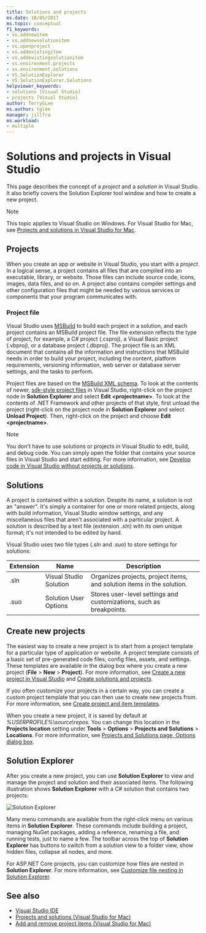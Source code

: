 ```yaml
---
title: Solutions and projects
ms.date: 10/05/2017
ms.topic: conceptual
f1_keywords:
- vs.addnewitem
- vs.addnewsolutionitem
- vs.openproject
- vs.addexistingitem
- vs.addexistingsolutionitem
- vs.environment.projects
- vs.environment.solutions
- VS.SolutionExplorer
- VS.SolutionExplorer.Solutions
helpviewer_keywords:
- solutions [Visual Studio]
- projects [Visual Studio]
author: TerryGLee
ms.author: tglee
manager: jillfra
ms.workload:
- multiple
---
```

# Solutions and projects in Visual Studio

This page describes the concept of a *project* and a *solution* in Visual Studio. It also briefly covers the Solution Explorer tool window and how to create a new project.

> [!NOTE]
> This topic applies to Visual Studio on Windows. For Visual Studio for Mac, see [Projects and solutions in Visual Studio for Mac](/visualstudio/mac/projects-and-solutions).

## Projects

When you create an app or website in Visual Studio, you start with a *project*. In a logical sense, a project contains all files that are compiled into an executable, library, or website. Those files can include source code, icons, images, data files, and so on. A project also contains compiler settings and other configuration files that might be needed by various services or components that your program communicates with.

### Project file

Visual Studio uses [MSBuild](../msbuild/msbuild.md) to build each project in a solution, and each project contains an MSBuild project file. The file extension reflects the type of project, for example, a C# project (.csproj), a Visual Basic project (.vbproj), or a database project (.dbproj). The project file is an XML document that contains all the information and instructions that MSBuild needs in order to build your project, including the content, platform requirements, versioning information, web server or database server settings, and the tasks to perform.

Project files are based on the [MSBuild XML schema](../msbuild/msbuild-project-file-schema-reference.md). To look at the contents of newer, [sdk-style project files](../msbuild/how-to-use-project-sdk.md) in Visual Studio, right-click on the project node in **Solution Explorer** and select **Edit \<projectname\>**. To look at the contents of .NET Framework and other projects of that style, first unload the project (right-click on the project node in **Solution Explorer** and select **Unload Project**). Then, right-click on the project and choose **Edit \<projectname\>**.

> [!NOTE]
> You don't have to use solutions or projects in Visual Studio to edit, build, and debug code. You can simply open the folder that contains your source files in Visual Studio and start editing. For more information, see [Develop code in Visual Studio without projects or solutions](../ide/develop-code-in-visual-studio-without-projects-or-solutions.md).

## Solutions

A project is contained within a *solution*. Despite its name, a solution is not an "answer". It's simply a container for one or more related projects, along with build information, Visual Studio window settings, and any miscellaneous files that aren't associated with a particular project. A solution is described by a text file (extension *.sln*) with its own unique format; it's not intended to be edited by hand.

Visual Studio uses two file types (*.sln* and *.suo*) to store settings for solutions:

|Extension|Name|Description|
|---------------|----------|-----------------|
|.sln|Visual Studio Solution|Organizes projects, project items, and solution items in the solution.|
|.suo|Solution User Options|Stores user-level settings and customizations, such as breakpoints.|

## Create new projects

The easiest way to create a new project is to start from a project template for a particular type of application or website. A project template consists of a basic set of pre-generated code files, config files, assets, and settings. These templates are available in the dialog box where you create a new project (**File** > **New** > **Project**). For more information, see [Create a new project in Visual Studio](create-new-project.md) and [Create solutions and projects](../ide/creating-solutions-and-projects.md).

If you often customize your projects in a certain way, you can create a custom project template that you can then use to create new projects from. For more information, see [Create project and item templates](../ide/creating-project-and-item-templates.md).

When you create a new project, it is saved by default at *%USERPROFILE%\source\repos*. You can change this location in the **Projects location** setting under **Tools** > **Options** > **Projects and Solutions** > **Locations**. For more information, see [Projects and Solutions page, Options dialog box](../ide/reference/projects-and-solutions-options-dialog-box.md).

## Solution Explorer

After you create a new project, you can use **Solution Explorer** to view and manage the project and solution and their associated items. The following illustration shows **Solution Explorer** with a C# solution that contains two projects:

![Solution Explorer](../ide/media/vs2015_solution_explorer.png)

Many menu commands are available from the right-click menu on various items in **Solution Explorer**. These commands include building a project, managing NuGet packages, adding a reference, renaming a file, and running tests, just to name a few. The toolbar across the top of **Solution Explorer** has buttons to switch from a solution view to a folder view, show hidden files, collapse all nodes, and more.

For ASP.NET Core projects, you can customize how files are nested in **Solution Explorer**. For more information, see [Customize file nesting in Solution Explorer](file-nesting-solution-explorer.md).

## See also

- [Visual Studio IDE](../get-started/visual-studio-ide.md)
- [Projects and solutions (Visual Studio for Mac)](/visualstudio/mac/projects-and-solutions)
- [Add and remove project items (Visual Studio for Mac)](/visualstudio/mac/add-and-remove-project-items)
